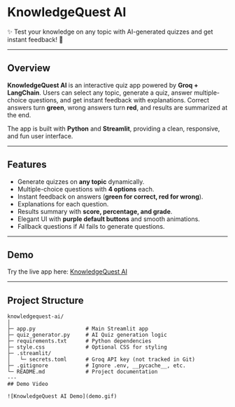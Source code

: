 # KnowledgeQuest AI
✨ Test your knowledge on any topic with AI-generated quizzes and get instant feedback! 🚀

---

## Overview
**KnowledgeQuest AI** is an interactive quiz app powered by **Groq + LangChain**. Users can select any topic, generate a quiz, answer multiple-choice questions, and get instant feedback with explanations. Correct answers turn **green**, wrong answers turn **red**, and results are summarized at the end.

The app is built with **Python** and **Streamlit**, providing a clean, responsive, and fun user interface.

---

## Features
- Generate quizzes on **any topic** dynamically.
- Multiple-choice questions with **4 options** each.
- Instant feedback on answers (**green for correct, red for wrong**).
- Explanations for each question.
- Results summary with **score, percentage, and grade**.
- Elegant UI with **purple default buttons** and smooth animations.
- Fallback questions if AI fails to generate questions.

---

## Demo
Try the live app here: [KnowledgeQuest AI](https://knowledgequest-ai-tsvwydecujwsmynxda8okh.streamlit.app)

---

## Project Structure
```text
knowledgequest-ai/
│
├─ app.py                # Main Streamlit app
├─ quiz_generator.py     # AI Quiz generation logic
├─ requirements.txt      # Python dependencies
├─ style.css             # Optional CSS for styling
├─ .streamlit/
│   └─ secrets.toml      # Groq API key (not tracked in Git)
├─ .gitignore            # Ignore .env, __pycache__, etc.
└─ README.md             # Project documentation
---
## Demo Video

![KnowledgeQuest AI Demo](demo.gif)




